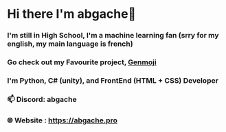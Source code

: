 # Hi there I'm abgache👋
### I'm still in High School, I'm a machine learning fan (srry for my english, my main language is french)  
### Go check out my Favourite project, [Genmoji](https://github.com/abgache/Genmoji)  
### I'm Python, C# (unity), and FrontEnd (HTML + CSS) Developer  
### 📫 Discord: abgache  
### 🌐 Website : https://abgache.pro  
